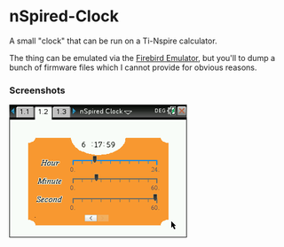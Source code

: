 # nSpired-Clock
A small "clock" that can be run on a Ti-Nspire calculator.

The thing can be emulated via the [Firebird Emulator](https://github.com/nspire-emus/firebird), but you'll to dump a bunch of firmware files which I cannot provide for obvious reasons.

### Screenshots

![Demo](./demo.gif)
